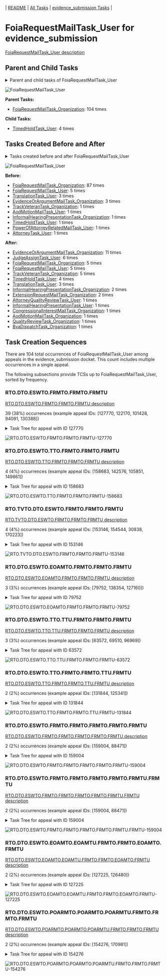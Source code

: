 <!-- DO NOT EDIT THIS FILE.  This file is autogenerated. -->
| [README](../README.md) | [All Tasks](../alltasks.md) | [evidence_submission Tasks](tasklist.md) |

# FoiaRequestMailTask_User for evidence_submission

[FoiaRequestMailTask_User description](../descr/FoiaRequestMailTask_User.md)

## Parent and Child Tasks

<details><summary markdown='span'>Parent and child tasks of FoiaRequestMailTask_User
</summary>

```
digraph G {
rankdir=LR;
node [shape=box]
"FoiaRequestMailTask_User" -> "TimedHoldTask_User" [label=4]
"FoiaRequestMailTask_Organization" -> "FoiaRequestMailTask_User" [label=104]
}
```
</details>

![FoiaRequestMailTask_User](dot/FoiaRequestMailTask_User-parentchild.dot.png)

**Parent Tasks:**

   * [FoiaRequestMailTask_Organization](FoiaRequestMailTask_Organization.md): 104 times

**Child Tasks:**

   * [TimedHoldTask_User](TimedHoldTask_User.md): 4 times

## Tasks Created Before and After

<details><summary markdown='span'>Tasks created before and after FoiaRequestMailTask_User</summary>

```
digraph G {
rankdir=LR;

"FoiaRequestMailTask_User" -> "EvidenceOrArgumentMailTask_Organization" [label=11]
"FoiaRequestMailTask_User" -> "JudgeAssignTask_User" [label=6]
"FoiaRequestMailTask_User" -> "TrackVeteranTask_Organization" [label=5]
"FoiaRequestMailTask_User" -> "FoiaRequestMailTask_User" [label=5]
"FoiaRequestMailTask_User" -> "FoiaRequestMailTask_Organization" [label=5]
"FoiaRequestMailTask_User" -> "TimedHoldTask_User" [label=4]
"FoiaRequestMailTask_User" -> "TranslationTask_User" [label=3]
"FoiaRequestMailTask_User" -> "InformalHearingPresentationTask_Organization" [label=2]
"FoiaRequestMailTask_User" -> "ExtensionRequestMailTask_Organization" [label=2]
"FoiaRequestMailTask_User" -> "QualityReviewTask_Organization" [label=1]
"FoiaRequestMailTask_User" -> "InformalHearingPresentationTask_User" [label=1]
"FoiaRequestMailTask_User" -> "CongressionalInterestMailTask_Organization" [label=1]
"FoiaRequestMailTask_User" -> "BvaDispatchTask_Organization" [label=1]
"FoiaRequestMailTask_User" -> "AttorneyQualityReviewTask_User" [label=1]
"FoiaRequestMailTask_User" -> "AodMotionMailTask_Organization" [label=1]
"FoiaRequestMailTask_Organization" -> "FoiaRequestMailTask_User" [label=87]
"FoiaRequestMailTask_User" -> "FoiaRequestMailTask_User" [label=5]
"TranslationTask_User" -> "FoiaRequestMailTask_User" [label=3]
"EvidenceOrArgumentMailTask_Organization" -> "FoiaRequestMailTask_User" [label=3]
"TrackVeteranTask_Organization" -> "FoiaRequestMailTask_User" [label=1]
"TimedHoldTask_User" -> "FoiaRequestMailTask_User" [label=1]
"PowerOfAttorneyRelatedMailTask_User" -> "FoiaRequestMailTask_User" [label=1]
"InformalHearingPresentationTask_Organization" -> "FoiaRequestMailTask_User" [label=1]
"AttorneyTask_User" -> "FoiaRequestMailTask_User" [label=1]
"AodMotionMailTask_User" -> "FoiaRequestMailTask_User" [label=1]
}
```
</details>

![FoiaRequestMailTask_User](dot/FoiaRequestMailTask_User.dot.png)

**Before:**

   * [FoiaRequestMailTask_Organization](FoiaRequestMailTask_Organization.md): 87 times
   * [FoiaRequestMailTask_User](FoiaRequestMailTask_User.md): 5 times
   * [TranslationTask_User](TranslationTask_User.md): 3 times
   * [EvidenceOrArgumentMailTask_Organization](EvidenceOrArgumentMailTask_Organization.md): 3 times
   * [TrackVeteranTask_Organization](TrackVeteranTask_Organization.md): 1 times
   * [AodMotionMailTask_User](AodMotionMailTask_User.md): 1 times
   * [InformalHearingPresentationTask_Organization](InformalHearingPresentationTask_Organization.md): 1 times
   * [TimedHoldTask_User](TimedHoldTask_User.md): 1 times
   * [PowerOfAttorneyRelatedMailTask_User](PowerOfAttorneyRelatedMailTask_User.md): 1 times
   * [AttorneyTask_User](AttorneyTask_User.md): 1 times

**After:**

   * [EvidenceOrArgumentMailTask_Organization](EvidenceOrArgumentMailTask_Organization.md): 11 times
   * [JudgeAssignTask_User](JudgeAssignTask_User.md): 6 times
   * [FoiaRequestMailTask_Organization](FoiaRequestMailTask_Organization.md): 5 times
   * [FoiaRequestMailTask_User](FoiaRequestMailTask_User.md): 5 times
   * [TrackVeteranTask_Organization](TrackVeteranTask_Organization.md): 5 times
   * [TimedHoldTask_User](TimedHoldTask_User.md): 4 times
   * [TranslationTask_User](TranslationTask_User.md): 3 times
   * [InformalHearingPresentationTask_Organization](InformalHearingPresentationTask_Organization.md): 2 times
   * [ExtensionRequestMailTask_Organization](ExtensionRequestMailTask_Organization.md): 2 times
   * [AttorneyQualityReviewTask_User](AttorneyQualityReviewTask_User.md): 1 times
   * [InformalHearingPresentationTask_User](InformalHearingPresentationTask_User.md): 1 times
   * [CongressionalInterestMailTask_Organization](CongressionalInterestMailTask_Organization.md): 1 times
   * [AodMotionMailTask_Organization](AodMotionMailTask_Organization.md): 1 times
   * [QualityReviewTask_Organization](QualityReviewTask_Organization.md): 1 times
   * [BvaDispatchTask_Organization](BvaDispatchTask_Organization.md): 1 times

## Task Creation Sequences

There are 104 total occurrences of FoiaRequestMailTask_User among appeals in the evidence_submission docket.  This count includes multiple occurrences in a single appeal.

The following subsections provide TCSs up to FoiaRequestMailTask_User, sorted by frequency.

### RTO.DTO.ESWTO.FRMTO.FRMTO.FRMTU

[RTO.DTO.ESWTO.FRMTO.FRMTO.FRMTU description](../descr/RTO.DTO.ESWTO.FRMTO.FRMTO.FRMTU.md)

39 (38%) occurrences (example appeal IDs: [127770, 122170, 101428, 94091, 130388])

<details><summary markdown='span'>Task Tree for appeal with ID 127770</summary>

```
@startuml
skinparam {
  ObjectBorderColor #555
  ObjectBorderThickness 0
  ObjectFontStyle bold
  ObjectFontSize 14
  ObjectAttributeFontColor #333
  ObjectAttributeFontSize 12
}
  object 0.RootTask #8dd3c7 {
Organization
}
  object 1.DistributionTask #ffffb3 {
Organization
}
  object 2.EvidenceSubmissionWindowTask #fccde5 {
Organization
}
  object 3.FoiaRequestMailTask #bebada {
Organization
}
  object 4.FoiaRequestMailTask #bebada {
Organization
}
  object 5.FoiaRequestMailTask #bebada {
User  <back:white>    </back>
}
0.RootTask -- 1.DistributionTask
1.DistributionTask -- 2.EvidenceSubmissionWindowTask
1.DistributionTask -- 3.FoiaRequestMailTask
3.FoiaRequestMailTask -- 4.FoiaRequestMailTask
4.FoiaRequestMailTask -- 5.FoiaRequestMailTask
@enduml
```
</details>

![RTO.DTO.ESWTO.FRMTO.FRMTO.FRMTU-127770](uml/RTO.DTO.ESWTO.FRMTO.FRMTO.FRMTU-127770.png)

### RTO.DTO.ESWTO.TTO.FRMTO.FRMTO.FRMTU

[RTO.DTO.ESWTO.TTO.FRMTO.FRMTO.FRMTU description](../descr/RTO.DTO.ESWTO.TTO.FRMTO.FRMTO.FRMTU.md)

4 (4%) occurrences (example appeal IDs: [158683, 142576, 105851, 149861])

<details><summary markdown='span'>Task Tree for appeal with ID 158683</summary>

```
@startuml
skinparam {
  ObjectBorderColor #555
  ObjectBorderThickness 0
  ObjectFontStyle bold
  ObjectFontSize 14
  ObjectAttributeFontColor #333
  ObjectAttributeFontSize 12
}
  object 0.RootTask #8dd3c7 {
Organization
}
  object 1.DistributionTask #ffffb3 {
Organization
}
  object 2.EvidenceSubmissionWindowTask #fccde5 {
Organization
}
  object 3.TranslationTask #bebada {
Organization
}
  object 4.FoiaRequestMailTask #bebada {
Organization
}
  object 5.FoiaRequestMailTask #bebada {
Organization
}
  object 6.FoiaRequestMailTask #bebada {
User  <back:white>    </back>
}
  object 7.TranslationTask #bebada {
User
}
0.RootTask -- 1.DistributionTask
1.DistributionTask -- 2.EvidenceSubmissionWindowTask
1.DistributionTask -- 3.TranslationTask
1.DistributionTask -- 4.FoiaRequestMailTask
4.FoiaRequestMailTask -- 5.FoiaRequestMailTask
5.FoiaRequestMailTask -- 6.FoiaRequestMailTask
3.TranslationTask -- 7.TranslationTask
@enduml
```
</details>

![RTO.DTO.ESWTO.TTO.FRMTO.FRMTO.FRMTU-158683](uml/RTO.DTO.ESWTO.TTO.FRMTO.FRMTO.FRMTU-158683.png)

### RTO.TVTO.DTO.ESWTO.FRMTO.FRMTO.FRMTU

[RTO.TVTO.DTO.ESWTO.FRMTO.FRMTO.FRMTU description](../descr/RTO.TVTO.DTO.ESWTO.FRMTO.FRMTO.FRMTU.md)

4 (4%) occurrences (example appeal IDs: [153146, 154544, 30838, 170223])

<details><summary markdown='span'>Task Tree for appeal with ID 153146</summary>

```
@startuml
skinparam {
  ObjectBorderColor #555
  ObjectBorderThickness 0
  ObjectFontStyle bold
  ObjectFontSize 14
  ObjectAttributeFontColor #333
  ObjectAttributeFontSize 12
}
  object 0.RootTask #8dd3c7 {
Organization
}
  object 1.TrackVeteranTask #bebada {
Organization
}
  object 2.DistributionTask #ffffb3 {
Organization
}
  object 3.EvidenceSubmissionWindowTask #fccde5 {
Organization
}
  object 4.FoiaRequestMailTask #bebada {
Organization
}
  object 5.FoiaRequestMailTask #bebada {
Organization
}
  object 6.FoiaRequestMailTask #bebada {
User  <back:white>    </back>
}
  object 7.InformalHearingPresentationTask #fdb462 {
Organization
}
  object 8.FoiaRequestMailTask #bebada {
Organization
}
  object 9.FoiaRequestMailTask #bebada {
Organization
}
  object 10.FoiaRequestMailTask #bebada {
User  <back:white>    </back>
}
  object 11.FoiaRequestMailTask #bebada {
Organization
}
  object 12.FoiaRequestMailTask #bebada {
Organization
}
  object 13.FoiaRequestMailTask #bebada {
User  <back:white>    </back>
}
0.RootTask -- 1.TrackVeteranTask
0.RootTask -- 2.DistributionTask
2.DistributionTask -- 3.EvidenceSubmissionWindowTask
2.DistributionTask -- 4.FoiaRequestMailTask
4.FoiaRequestMailTask -- 5.FoiaRequestMailTask
5.FoiaRequestMailTask -- 6.FoiaRequestMailTask
2.DistributionTask -- 7.InformalHearingPresentationTask
2.DistributionTask -- 8.FoiaRequestMailTask
8.FoiaRequestMailTask -- 9.FoiaRequestMailTask
9.FoiaRequestMailTask -- 10.FoiaRequestMailTask
2.DistributionTask -- 11.FoiaRequestMailTask
11.FoiaRequestMailTask -- 12.FoiaRequestMailTask
12.FoiaRequestMailTask -- 13.FoiaRequestMailTask
@enduml
```
</details>

![RTO.TVTO.DTO.ESWTO.FRMTO.FRMTO.FRMTU-153146](uml/RTO.TVTO.DTO.ESWTO.FRMTO.FRMTO.FRMTU-153146.png)

### RTO.DTO.ESWTO.EOAMTO.FRMTO.FRMTO.FRMTU

[RTO.DTO.ESWTO.EOAMTO.FRMTO.FRMTO.FRMTU description](../descr/RTO.DTO.ESWTO.EOAMTO.FRMTO.FRMTO.FRMTU.md)

3 (3%) occurrences (example appeal IDs: [79752, 138354, 127160])

<details><summary markdown='span'>Task Tree for appeal with ID 79752</summary>

```
@startuml
skinparam {
  ObjectBorderColor #555
  ObjectBorderThickness 0
  ObjectFontStyle bold
  ObjectFontSize 14
  ObjectAttributeFontColor #333
  ObjectAttributeFontSize 12
}
  object 0.RootTask #8dd3c7 {
Organization
}
  object 1.DistributionTask #ffffb3 {
Organization
}
  object 2.EvidenceSubmissionWindowTask #fccde5 {
Organization
}
  object 3.EvidenceOrArgumentMailTask #ffffb3 {
Organization
}
  object 4.FoiaRequestMailTask #bebada {
Organization
}
  object 5.FoiaRequestMailTask #bebada {
Organization
}
  object 6.FoiaRequestMailTask #bebada {
User  <back:white>    </back>
}
0.RootTask -- 1.DistributionTask
1.DistributionTask -- 2.EvidenceSubmissionWindowTask
0.RootTask -- 3.EvidenceOrArgumentMailTask
1.DistributionTask -- 4.FoiaRequestMailTask
4.FoiaRequestMailTask -- 5.FoiaRequestMailTask
5.FoiaRequestMailTask -- 6.FoiaRequestMailTask
@enduml
```
</details>

![RTO.DTO.ESWTO.EOAMTO.FRMTO.FRMTO.FRMTU-79752](uml/RTO.DTO.ESWTO.EOAMTO.FRMTO.FRMTO.FRMTU-79752.png)

### RTO.DTO.ESWTO.TTO.TTU.FRMTO.FRMTO.FRMTU

[RTO.DTO.ESWTO.TTO.TTU.FRMTO.FRMTO.FRMTU description](../descr/RTO.DTO.ESWTO.TTO.TTU.FRMTO.FRMTO.FRMTU.md)

3 (3%) occurrences (example appeal IDs: [63572, 69510, 96969])

<details><summary markdown='span'>Task Tree for appeal with ID 63572</summary>

```
@startuml
skinparam {
  ObjectBorderColor #555
  ObjectBorderThickness 0
  ObjectFontStyle bold
  ObjectFontSize 14
  ObjectAttributeFontColor #333
  ObjectAttributeFontSize 12
}
  object 0.RootTask #8dd3c7 {
Organization
}
  object 1.DistributionTask #ffffb3 {
Organization
}
  object 2.EvidenceSubmissionWindowTask #fccde5 {
Organization
}
  object 3.TranslationTask #bebada {
Organization
}
  object 4.TranslationTask #bebada {
User
}
  object 5.TranslationTask #bebada {
User
}
  object 6.TimedHoldTask #fccde5 {
User
}
  object 7.TranslationTask #bebada {
User
}
  object 8.FoiaRequestMailTask #bebada {
Organization
}
  object 9.FoiaRequestMailTask #bebada {
Organization
}
  object 10.FoiaRequestMailTask #bebada {
User  <back:white>    </back>
}
  object 11.FoiaRequestMailTask #bebada {
Organization
}
  object 12.FoiaRequestMailTask #bebada {
Organization
}
  object 13.FoiaRequestMailTask #bebada {
Organization
}
  object 14.FoiaRequestMailTask #bebada {
Organization
}
  object 15.FoiaRequestMailTask #bebada {
User  <back:white>    </back>
}
  object 16.FoiaRequestMailTask #bebada {
User  <back:white>    </back>
}
0.RootTask -- 1.DistributionTask
1.DistributionTask -- 2.EvidenceSubmissionWindowTask
1.DistributionTask -- 3.TranslationTask
3.TranslationTask -- 4.TranslationTask
3.TranslationTask -- 5.TranslationTask
7.TranslationTask -- 6.TimedHoldTask
3.TranslationTask -- 7.TranslationTask
1.DistributionTask -- 8.FoiaRequestMailTask
8.FoiaRequestMailTask -- 9.FoiaRequestMailTask
9.FoiaRequestMailTask -- 10.FoiaRequestMailTask
1.DistributionTask -- 11.FoiaRequestMailTask
11.FoiaRequestMailTask -- 12.FoiaRequestMailTask
1.DistributionTask -- 13.FoiaRequestMailTask
13.FoiaRequestMailTask -- 14.FoiaRequestMailTask
12.FoiaRequestMailTask -- 15.FoiaRequestMailTask
14.FoiaRequestMailTask -- 16.FoiaRequestMailTask
@enduml
```
</details>

![RTO.DTO.ESWTO.TTO.TTU.FRMTO.FRMTO.FRMTU-63572](uml/RTO.DTO.ESWTO.TTO.TTU.FRMTO.FRMTO.FRMTU-63572.png)

### RTO.DTO.ESWTO.TTO.FRMTO.FRMTO.TTU.FRMTU

[RTO.DTO.ESWTO.TTO.FRMTO.FRMTO.TTU.FRMTU description](../descr/RTO.DTO.ESWTO.TTO.FRMTO.FRMTO.TTU.FRMTU.md)

2 (2%) occurrences (example appeal IDs: [131844, 125341])

<details><summary markdown='span'>Task Tree for appeal with ID 131844</summary>

```
@startuml
skinparam {
  ObjectBorderColor #555
  ObjectBorderThickness 0
  ObjectFontStyle bold
  ObjectFontSize 14
  ObjectAttributeFontColor #333
  ObjectAttributeFontSize 12
}
  object 0.RootTask #8dd3c7 {
Organization
}
  object 1.DistributionTask #ffffb3 {
Organization
}
  object 2.EvidenceSubmissionWindowTask #fccde5 {
Organization
}
  object 3.TranslationTask #bebada {
Organization
}
  object 4.TranslationTask #bebada {
User
}
  object 5.FoiaRequestMailTask #bebada {
Organization
}
  object 6.FoiaRequestMailTask #bebada {
Organization
}
  object 7.TranslationTask #bebada {
User
}
  object 8.FoiaRequestMailTask #bebada {
User  <back:white>    </back>
}
  object 9.ExtensionRequestMailTask #fdb462 {
Organization
}
  object 10.ExtensionRequestMailTask #fdb462 {
Organization
}
  object 11.ExtensionRequestMailTask #fdb462 {
User
}
0.RootTask -- 1.DistributionTask
1.DistributionTask -- 2.EvidenceSubmissionWindowTask
1.DistributionTask -- 3.TranslationTask
3.TranslationTask -- 4.TranslationTask
1.DistributionTask -- 5.FoiaRequestMailTask
5.FoiaRequestMailTask -- 6.FoiaRequestMailTask
3.TranslationTask -- 7.TranslationTask
6.FoiaRequestMailTask -- 8.FoiaRequestMailTask
1.DistributionTask -- 9.ExtensionRequestMailTask
9.ExtensionRequestMailTask -- 10.ExtensionRequestMailTask
10.ExtensionRequestMailTask -- 11.ExtensionRequestMailTask
@enduml
```
</details>

![RTO.DTO.ESWTO.TTO.FRMTO.FRMTO.TTU.FRMTU-131844](uml/RTO.DTO.ESWTO.TTO.FRMTO.FRMTO.TTU.FRMTU-131844.png)

### RTO.DTO.ESWTO.FRMTO.FRMTO.FRMTO.FRMTO.FRMTU

[RTO.DTO.ESWTO.FRMTO.FRMTO.FRMTO.FRMTO.FRMTU description](../descr/RTO.DTO.ESWTO.FRMTO.FRMTO.FRMTO.FRMTO.FRMTU.md)

2 (2%) occurrences (example appeal IDs: [159004, 88471])

<details><summary markdown='span'>Task Tree for appeal with ID 159004</summary>

```
@startuml
skinparam {
  ObjectBorderColor #555
  ObjectBorderThickness 0
  ObjectFontStyle bold
  ObjectFontSize 14
  ObjectAttributeFontColor #333
  ObjectAttributeFontSize 12
}
  object 0.RootTask #8dd3c7 {
Organization
}
  object 1.DistributionTask #ffffb3 {
Organization
}
  object 2.EvidenceSubmissionWindowTask #fccde5 {
Organization
}
  object 3.FoiaRequestMailTask #bebada {
Organization
}
  object 4.FoiaRequestMailTask #bebada {
Organization
}
  object 5.FoiaRequestMailTask #bebada {
Organization
}
  object 6.FoiaRequestMailTask #bebada {
Organization
}
  object 7.FoiaRequestMailTask #bebada {
User  <back:white>    </back>
}
  object 8.FoiaRequestMailTask #bebada {
User  <back:white>    </back>
}
  object 9.EvidenceOrArgumentMailTask #ffffb3 {
Organization
}
0.RootTask -- 1.DistributionTask
1.DistributionTask -- 2.EvidenceSubmissionWindowTask
1.DistributionTask -- 3.FoiaRequestMailTask
3.FoiaRequestMailTask -- 4.FoiaRequestMailTask
1.DistributionTask -- 5.FoiaRequestMailTask
5.FoiaRequestMailTask -- 6.FoiaRequestMailTask
4.FoiaRequestMailTask -- 7.FoiaRequestMailTask
6.FoiaRequestMailTask -- 8.FoiaRequestMailTask
0.RootTask -- 9.EvidenceOrArgumentMailTask
@enduml
```
</details>

![RTO.DTO.ESWTO.FRMTO.FRMTO.FRMTO.FRMTO.FRMTU-159004](uml/RTO.DTO.ESWTO.FRMTO.FRMTO.FRMTO.FRMTO.FRMTU-159004.png)

### RTO.DTO.ESWTO.FRMTO.FRMTO.FRMTO.FRMTO.FRMTU.FRMTU

[RTO.DTO.ESWTO.FRMTO.FRMTO.FRMTO.FRMTO.FRMTU.FRMTU description](../descr/RTO.DTO.ESWTO.FRMTO.FRMTO.FRMTO.FRMTO.FRMTU.FRMTU.md)

2 (2%) occurrences (example appeal IDs: [159004, 88471])

<details><summary markdown='span'>Task Tree for appeal with ID 159004</summary>

```
@startuml
skinparam {
  ObjectBorderColor #555
  ObjectBorderThickness 0
  ObjectFontStyle bold
  ObjectFontSize 14
  ObjectAttributeFontColor #333
  ObjectAttributeFontSize 12
}
  object 0.RootTask #8dd3c7 {
Organization
}
  object 1.DistributionTask #ffffb3 {
Organization
}
  object 2.EvidenceSubmissionWindowTask #fccde5 {
Organization
}
  object 3.FoiaRequestMailTask #bebada {
Organization
}
  object 4.FoiaRequestMailTask #bebada {
Organization
}
  object 5.FoiaRequestMailTask #bebada {
Organization
}
  object 6.FoiaRequestMailTask #bebada {
Organization
}
  object 7.FoiaRequestMailTask #bebada {
User  <back:white>    </back>
}
  object 8.FoiaRequestMailTask #bebada {
User  <back:white>    </back>
}
  object 9.EvidenceOrArgumentMailTask #ffffb3 {
Organization
}
0.RootTask -- 1.DistributionTask
1.DistributionTask -- 2.EvidenceSubmissionWindowTask
1.DistributionTask -- 3.FoiaRequestMailTask
3.FoiaRequestMailTask -- 4.FoiaRequestMailTask
1.DistributionTask -- 5.FoiaRequestMailTask
5.FoiaRequestMailTask -- 6.FoiaRequestMailTask
4.FoiaRequestMailTask -- 7.FoiaRequestMailTask
6.FoiaRequestMailTask -- 8.FoiaRequestMailTask
0.RootTask -- 9.EvidenceOrArgumentMailTask
@enduml
```
</details>

![RTO.DTO.ESWTO.FRMTO.FRMTO.FRMTO.FRMTO.FRMTU.FRMTU-159004](uml/RTO.DTO.ESWTO.FRMTO.FRMTO.FRMTO.FRMTO.FRMTU.FRMTU-159004.png)

### RTO.DTO.ESWTO.EOAMTO.EOAMTU.FRMTO.FRMTO.EOAMTO.FRMTU

[RTO.DTO.ESWTO.EOAMTO.EOAMTU.FRMTO.FRMTO.EOAMTO.FRMTU description](../descr/RTO.DTO.ESWTO.EOAMTO.EOAMTU.FRMTO.FRMTO.EOAMTO.FRMTU.md)

2 (2%) occurrences (example appeal IDs: [127225, 126480])

<details><summary markdown='span'>Task Tree for appeal with ID 127225</summary>

```
@startuml
skinparam {
  ObjectBorderColor #555
  ObjectBorderThickness 0
  ObjectFontStyle bold
  ObjectFontSize 14
  ObjectAttributeFontColor #333
  ObjectAttributeFontSize 12
}
  object 0.RootTask #8dd3c7 {
Organization
}
  object 1.DistributionTask #ffffb3 {
Organization
}
  object 2.EvidenceSubmissionWindowTask #fccde5 {
Organization
}
  object 3.ExtensionRequestMailTask #fdb462 {
Organization
}
  object 4.ExtensionRequestMailTask #fdb462 {
Organization
}
  object 5.ExtensionRequestMailTask #fdb462 {
User
}
  object 6.EvidenceOrArgumentMailTask #ffffb3 {
Organization
}
  object 7.EvidenceOrArgumentMailTask #ffffb3 {
User
}
  object 8.FoiaRequestMailTask #bebada {
Organization
}
  object 9.FoiaRequestMailTask #bebada {
Organization
}
  object 10.EvidenceOrArgumentMailTask #ffffb3 {
Organization
}
  object 11.FoiaRequestMailTask #bebada {
User  <back:white>    </back>
}
0.RootTask -- 1.DistributionTask
1.DistributionTask -- 2.EvidenceSubmissionWindowTask
1.DistributionTask -- 3.ExtensionRequestMailTask
3.ExtensionRequestMailTask -- 4.ExtensionRequestMailTask
4.ExtensionRequestMailTask -- 5.ExtensionRequestMailTask
0.RootTask -- 6.EvidenceOrArgumentMailTask
6.EvidenceOrArgumentMailTask -- 7.EvidenceOrArgumentMailTask
1.DistributionTask -- 8.FoiaRequestMailTask
8.FoiaRequestMailTask -- 9.FoiaRequestMailTask
0.RootTask -- 10.EvidenceOrArgumentMailTask
9.FoiaRequestMailTask -- 11.FoiaRequestMailTask
@enduml
```
</details>

![RTO.DTO.ESWTO.EOAMTO.EOAMTU.FRMTO.FRMTO.EOAMTO.FRMTU-127225](uml/RTO.DTO.ESWTO.EOAMTO.EOAMTU.FRMTO.FRMTO.EOAMTO.FRMTU-127225.png)

### RTO.DTO.ESWTO.POARMTO.POARMTO.POARMTU.FRMTO.FRMTO.FRMTU

[RTO.DTO.ESWTO.POARMTO.POARMTO.POARMTU.FRMTO.FRMTO.FRMTU description](../descr/RTO.DTO.ESWTO.POARMTO.POARMTO.POARMTU.FRMTO.FRMTO.FRMTU.md)

2 (2%) occurrences (example appeal IDs: [154276, 170981])

<details><summary markdown='span'>Task Tree for appeal with ID 154276</summary>

```
@startuml
skinparam {
  ObjectBorderColor #555
  ObjectBorderThickness 0
  ObjectFontStyle bold
  ObjectFontSize 14
  ObjectAttributeFontColor #333
  ObjectAttributeFontSize 12
}
  object 0.RootTask #8dd3c7 {
Organization
}
  object 1.TrackVeteranTask #bebada {
Organization
}
  object 2.DistributionTask #ffffb3 {
Organization
}
  object 3.EvidenceSubmissionWindowTask #fccde5 {
Organization
}
  object 4.PowerOfAttorneyRelatedMailTask #bc80bd {
Organization
}
  object 5.PowerOfAttorneyRelatedMailTask #bc80bd {
Organization
}
  object 6.PowerOfAttorneyRelatedMailTask #bc80bd {
User
}
  object 7.InformalHearingPresentationTask #fdb462 {
Organization
}
  object 8.FoiaRequestMailTask #bebada {
Organization
}
  object 9.FoiaRequestMailTask #bebada {
Organization
}
  object 10.FoiaRequestMailTask #bebada {
User  <back:white>    </back>
}
  object 11.TimedHoldTask #fccde5 {
User
}
  object 12.TrackVeteranTask #bebada {
Organization
}
0.RootTask -- 1.TrackVeteranTask
0.RootTask -- 2.DistributionTask
2.DistributionTask -- 3.EvidenceSubmissionWindowTask
2.DistributionTask -- 4.PowerOfAttorneyRelatedMailTask
4.PowerOfAttorneyRelatedMailTask -- 5.PowerOfAttorneyRelatedMailTask
5.PowerOfAttorneyRelatedMailTask -- 6.PowerOfAttorneyRelatedMailTask
2.DistributionTask -- 7.InformalHearingPresentationTask
2.DistributionTask -- 8.FoiaRequestMailTask
8.FoiaRequestMailTask -- 9.FoiaRequestMailTask
9.FoiaRequestMailTask -- 10.FoiaRequestMailTask
6.PowerOfAttorneyRelatedMailTask -- 11.TimedHoldTask
0.RootTask -- 12.TrackVeteranTask
@enduml
```
</details>

![RTO.DTO.ESWTO.POARMTO.POARMTO.POARMTU.FRMTO.FRMTO.FRMTU-154276](uml/RTO.DTO.ESWTO.POARMTO.POARMTO.POARMTU.FRMTO.FRMTO.FRMTU-154276.png)

